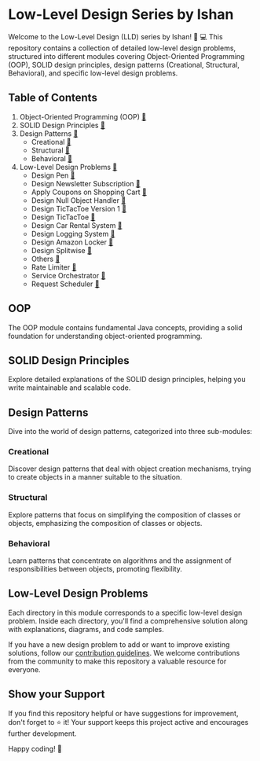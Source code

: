 # Low-Level Design Series by Ishan

Welcome to the Low-Level Design (LLD) series by Ishan! 🚀 💻
This repository contains a collection of detailed low-level design problems, structured into different modules covering
Object-Oriented Programming (OOP), SOLID design principles, design patterns (Creational, Structural, Behavioral), and
specific low-level design problems.

## Table of Contents

1. Object-Oriented Programming (OOP) [:link:](/oop/)
2. SOLID Design Principles [:link:](/design_principles/)
3. Design Patterns [🔗](/design_patterns/)
    - Creational [🔗](/design_patterns/creational/)
    - Structural [🔗](/design_patterns/structural/)
    - Behavioral [🔗](/design_patterns/behavioural/)
4. Low-Level Design Problems [:link:](/low_level_design/)
    - Design Pen [:link:](/low_level_design/design-pen/)
    - Design Newsletter Subscription [:link:](/low_level_design/newsletter-subscription/)
    - Apply Coupons on Shopping Cart [:link:](/low_level_design/apply-coupons-on-shopping-cart/)
    - Design Null Object Handler [:link:](/low_level_design/design-nullobject-handler/)
    - Design TicTacToe Version 1 [:link:](/low_level_design/design-tictactoe-v1/)
    - Design TicTacToe [:link:](/low_level_design/design-tictactoe/)
    - Design Car Rental System [:link:](/low_level_design/design-car-rental-system/)
    - Design Logging System [:link:](/low_level_design/design-logging-system/)
    - Design Amazon Locker [:link:](/low_level_design/design-amazon-locker/)
    - Design Splitwise [:link:](/low_level_design/design-splitwise/)
    - Others [:link:](/low_level_design/Others/)
    - Rate Limiter [:link:](/low_level_design/rate-limiter/)
    - Service Orchestrator [:link:](/low_level_design/service-orchestrator/)
    - Request Scheduler [:link:](/low_level_design/request-scheduler/)

## OOP

The OOP module contains fundamental Java concepts, providing a solid foundation for understanding object-oriented
programming.

## SOLID Design Principles

Explore detailed explanations of the SOLID design principles, helping you write maintainable and scalable code.

## Design Patterns

Dive into the world of design patterns, categorized into three sub-modules:

### Creational

Discover design patterns that deal with object creation mechanisms, trying to create objects in a manner suitable to the
situation.

### Structural

Explore patterns that focus on simplifying the composition of classes or objects, emphasizing the composition of classes
or objects.

### Behavioral

Learn patterns that concentrate on algorithms and the assignment of responsibilities between objects, promoting
flexibility.

## Low-Level Design Problems

Each directory in this module corresponds to a specific low-level design problem. Inside each directory, you'll find a
comprehensive solution along with explanations, diagrams, and code samples.

If you have a new design problem to add or want to improve existing solutions, follow
our [contribution guidelines](CONTRIBUTING.md). We welcome contributions from the community to make this repository a
valuable resource for everyone.

## Show your Support

If you find this repository helpful or have suggestions for improvement, don't forget to ⭐️ it! Your support keeps this
project active and encourages further development.

Happy coding! 🚀
